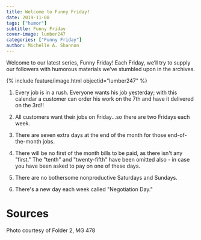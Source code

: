 ```yaml
---
title: Welcome to Funny Friday!
date: 2019-11-08
tags: ["humor"]
subtitle: Funny Friday
cover-image: lumber247
categories: ["Funny Friday"]
author: Michelle A. Shannon
---
```


Welcome to our latest series, Funny Friday! Each Friday, we’ll try to supply our followers with humorous materials we’ve stumbled upon in the archives.

{% include feature/image.html objectid="lumber247" %}

1. Every job is in a rush. Everyone wants his job yesterday; with this calendar a customer can order his work on the 7th and have it delivered on the 3rd!!

2. All customers want their jobs on Friday...so there are two Fridays each week.

3. There are seven extra days at the end of the month for those end-of-the-month jobs. 

4. There will be no first of the month bills to be paid, as there isn't any "first." The "tenth" and "twenty-fifth" have been omitted also - in case you have been asked to pay on one of these days.

5. There are no bothersome nonproductive Saturdays and Sundays.

6. There's a new day each week called "Negotiation Day."

# Sources

Photo courtesy of Folder 2, MG 478